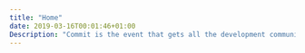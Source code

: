```yaml
---
title: "Home"
date: 2019-03-16T00:01:46+01:00
Description: "Commit is the event that gets all the development communities in Spain together for two days"
---
```

